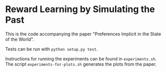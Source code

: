 # Reward Learning by Simulating the Past

This is the code accompanying the paper "Preferences Implicit in the State of the World".

Tests can be run with `python setup.py test`.

Instructions for running the experiments can be found in `experiments.sh`. The script `experiments-for-plots.sh` generates the plots from the paper.
